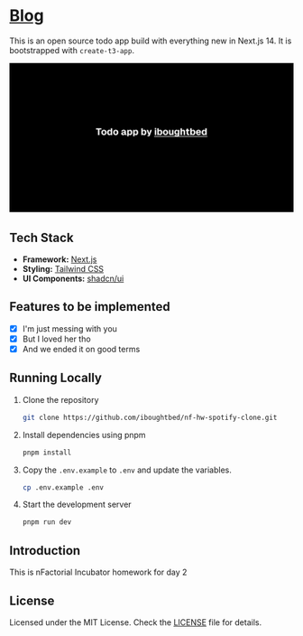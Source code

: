 # [Blog](https://iboughtbed-nf-hw-spotify-clone.vercel.app/)

This is an open source todo app build with everything new in Next.js 14. It is bootstrapped with `create-t3-app`.

[![Blog](./public/og.png)](https://iboughtbed-nf-hw-spotify-clone.vercel.app/)

## Tech Stack

- **Framework:** [Next.js](https://nextjs.org)
- **Styling:** [Tailwind CSS](https://tailwindcss.com)
- **UI Components:** [shadcn/ui](https://ui.shadcn.com)

## Features to be implemented

- [x] I'm just messing with you
- [x] But I loved her tho
- [x] And we ended it on good terms

## Running Locally

1. Clone the repository

   ```bash
   git clone https://github.com/iboughtbed/nf-hw-spotify-clone.git
   ```

2. Install dependencies using pnpm

   ```bash
   pnpm install
   ```

3. Copy the `.env.example` to `.env` and update the variables.

   ```bash
   cp .env.example .env
   ```

4. Start the development server

   ```bash
   pnpm run dev
   ```

## Introduction

This is nFactorial Incubator homework for day 2

## License

Licensed under the MIT License. Check the [LICENSE](./LICENSE.md) file for details.
